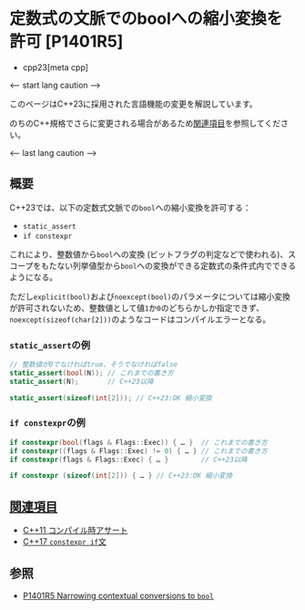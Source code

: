 # 定数式の文脈でのboolへの縮小変換を許可 [P1401R5]
* cpp23[meta cpp]

<-- start lang caution -->

このページはC++23に採用された言語機能の変更を解説しています。

のちのC++規格でさらに変更される場合があるため[関連項目](#relative_page)を参照してください。

<-- last lang caution -->

## 概要
C++23では、以下の定数式文脈での`bool`への縮小変換を許可する：

- `static_assert`
- `if constexpr`

これにより、整数値から`bool`への変換 (ビットフラグの判定などで使われる)、スコープをもたない列挙値型から`bool`への変換ができる定数式の条件式内でできるようになる。

ただし`explicit(bool)`および`noexcept(bool)`のパラメータについては縮小変換が許可されないため、整数値として値`1`か`0`のどちらかしか指定できず、`noexcept(sizeof(char[2]))`のようなコードはコンパイルエラーとなる。


### `static_assert`の例

```cpp
// 整数値が0でなければtrue、そうでなければfalse
static_assert(bool(N)); // これまでの書き方
static_assert(N);       // C++23以降

static_assert(sizeof(int[2])); // C++23:OK 縮小変換
```

### `if constexpr`の例
```cpp
if constexpr(bool(flags & Flags::Exec)) { … }  // これまでの書き方
if constexpr((flags & Flags::Exec) != 0) { … } // これまでの書き方
if constexpr(flags & Flags::Exec) { … }        // C++23以降

if constexpr (sizeof(int[2])) { … } // C++23:OK 縮小変換
```

## <a id="relative-page" href="#relative-page">関連項目</a>
- [C++11 コンパイル時アサート](/lang/cpp11/static_assert.md)
- [C++17 `constexpr if`文](/lang/cpp17/if_constexpr.md)


## 参照
- [P1401R5 Narrowing contextual conversions to `bool`](https://www.open-std.org/jtc1/sc22/wg21/docs/papers/2021/p1401r5.html)